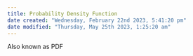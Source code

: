 ```yaml
---
title: Probability Density Function
date created: "Wednesday, February 22nd 2023, 5:41:20 pm"
date modified: "Thursday, May 25th 2023, 1:25:20 am"
---
```


Also known as PDF
